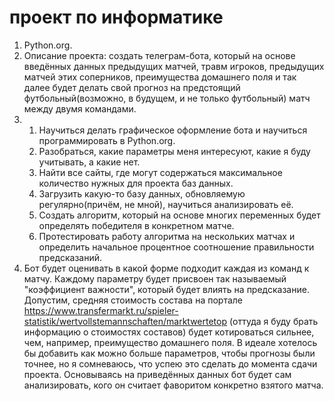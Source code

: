 # проект по информатике

1) Python.org.
2) Описание проекта: создать телеграм-бота, который на основе введённых данных предыдущих матчей, травм игроков, предыдущих матчей этих соперников, преимущества домашнего поля и так далее будет делать свой прогноз на предстоящий футбольный(возможно, в будущем, и не только футбольный) матч между двумя командами.
3) 1. Научиться делать графическое оформление бота и  научиться программировать в Python.org.
   2. Разобраться, какие параметры меня интересуют, какие я буду учитывать, а какие нет.
   3. Найти все сайты, где могут содержаться максимальное количество нужных для проекта баз данных.
   4. Загрузить какую-то базу данных, обновляемую регулярно(причём, не мной), научиться анализировать её.
   5. Создать алгоритм, который на основе многих переменных будет определять победителя в конкретном матче.
   6. Протестировать работу алгоритма на нескольких матчах и определить начальное процентное соотношение правильности предсказаний.
4) Бот будет оценивать в какой форме подходит каждая из команд к матчу. Каждому параметру будет присвоен так называемый "коэффициент важности", который будет влиять на предсказание. Допустим, средняя стоимость состава на портале https://www.transfermarkt.ru/spieler-statistik/wertvollstemannschaften/marktwertetop (оттуда я буду брать информацию о стоимостях составов) будет котироваться сильнее, чем, например, преимущество домашнего поля. В идеале хотелось бы добавить как можно больше параметров, чтобы прогнозы были точнее, но я сомневаюсь, что успею это сделать до момента сдачи проекта. Основываясь на приведённых данных бот будет сам анализировать, кого он считает фаворитом конкретно взятого матча.
